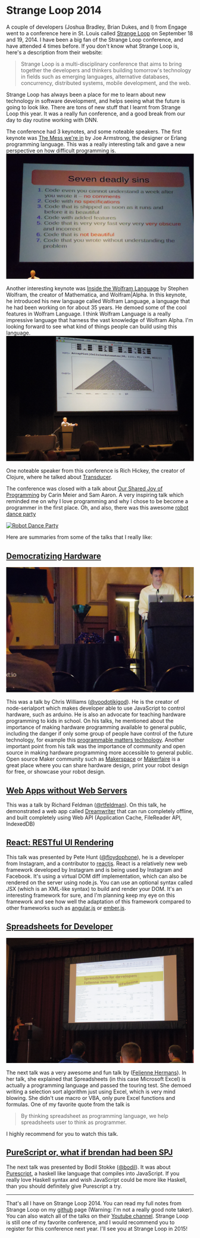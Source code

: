 Strange Loop 2014
=================

A couple of developers (Joshua Bradley, Brian Dukes, and I) from Engage went to a conference here in St. Louis called [Strange Loop](https://thestrangeloop.com/) on September 18 and 19, 2014. I have been a big fan of the Strange Loop conference, and have attended 4 times before. If you don't know what Strange Loop is, here's a description from their website: 

>Strange Loop is a multi-disciplinary conference that aims to bring together the developers and thinkers building tomorrow's technology in fields such as emerging languages, alternative databases, concurrency, distributed systems, mobile development, and the web.

Strange Loop has always been a place for me to learn about new technology in software development, and helps seeing what the future is going to look like. There are tons of new stuff that I learnt from Strange Loop this year. It was a really fun conference, and a good break from our day to day routine working with DNN. 

The conference had 3 keynotes, and some noteable speakers. The first keynote was [The Mess we're in](http://youtu.be/lKXe3HUG2l4) by Joe Armstrong, the designer or Erlang programming language. This was a really interesting talk and gave a new perspective on how difficult programming is.
![Joe Armstrong](https://raw.githubusercontent.com/abadi199/Strange-Loop-2014/master/images/IMGP1006.JPG)

Another interesting keynote was [Inside the Wolfram Language](http://youtu.be/EjCWdsrVcBM) by Stephen Wolfram, the creator of Mathematica, and Wolfram|Alpha. In this keynote, he introduced his new language called Wolfram Language, a language that he had been working on for about 35 years. He demoed some of the cool features in Wolfram Language. I think Wolfram Language is a really impressive language that harness the vast knowledge of Wolfram Alpha. I'm looking forward to see what kind of things people can build using this language.
![Stephen Wolfram](https://raw.githubusercontent.com/abadi199/Strange-Loop-2014/master/images/IMGP1069.JPG)

One noteable speaker from this conference is Rich Hickey, the creator of Clojure, where he talked about [Transducer](http://youtu.be/6mTbuzafcII). 

The conference was closed with a talk about [Our Shared Joy of Programming](http://youtu.be/3_zW63dcZB0) by Carin Meier and Sam Aaron. A very inspiring talk which reminded me on why I love programming and why I chose to be become a programmer in the first place. Oh, and also, there was this awesome [robot dance party](http://youtu.be/KrZ8xV1jhv0)

[![Robot Dance Party](http://img.youtube.com/vi/KrZ8xV1jhv0/0.jpg)](http://youtu.be/KrZ8xV1jhv0)

Here are summaries from some of the talks that I really like:

## [Democratizing Hardware](http://youtu.be/9xbrMTieJa0)
![Chris Williams](https://raw.githubusercontent.com/abadi199/Strange-Loop-2014/master/images/IMGP1060.JPG)

This was a talk by Chris Williams ([@voodotikigod](http://www.voodootikigod.com/)). He is the creator of node-serialport which makes developer able to use JavaScript to control hardware, such as arduino. He is also an advocate for teaching hardware programming to kids in school.
On his talks, he mentioned about the importance of making hardware programming available to general public, including the danger if only some group of people have control of the future technology, for example this [programmable matters technology](http://youtu.be/5W7fH1sv26o). Another important point from his talk was the importance of community and open source in making hardware programming more accessible to general public. Open source Maker community such as [Makerspace](http://makerspace.com/) or [Makerfaire](http://makerfaire.com/) is a great place where you can share hardware design, print your robot design for free, or showcase your robot design.

## [Web Apps without Web Servers](http://youtu.be/WqV5kqaFRDU)
This was a talk by Richard Feldman ([@rtfeldman](https://twitter.com/rtfeldman)). On this talk, he demonstrated a web app called [Dreamwriter](https://dreamwriter.io/) that can run completely offline, and built completely using Web API (Application Cache, FileReader API, IndexedDB)

## [React: RESTful UI Rendering](http://youtu.be/IVvHPPcl2TM)
This talk was presented by Pete Hunt ([@floydophone](https://twitter.com/floydophone)), he is a developer from Instagram, and a contributor to [reactjs](http://reactjs.org). React is a relatively new web framework developed by Instagram and is being used by Instagram and Facebook. It's using a virtual DOM diff implementation, which can also be rendered on the server using node.js. You can use an optional syntax called JSX (which is an XML-like syntax) to build and render your DOM. It's an interesting framework for sure, and I'm planning keep my eye on this framework and see how well the adaptation of this framework compared to other frameworks such as [angular.js](https://angularjs.org/) or [ember.js](http://emberjs.com/).

## [Spreadsheets for Developer](http://youtu.be/0CKru5d4GPk)
![Felienne Hermans](https://raw.githubusercontent.com/abadi199/Strange-Loop-2014/master/images/IMGP1081.JPG)

The next talk was a very awesome and fun talk by ([Felienne Hermans](http://www.www.felienne.com)). In her talk, she explained that Spreadsheets (in this case Microsoft Excel) is actually a programming language and passed the touring test. She demoed writing a selection sort algorithm just using Excel, which is very mind blowing. She didn't use macro or VBA, only pure Excel functions and formulas. One of my favorite quote from the talk is

>By thinking spreadsheet as programming language, we help spreadsheets user to think as programmer.

I highly recommend for you to watch this talk.

## [PureScript or, what if brendan had been SPJ](http://youtu.be/yIlDBPiMb0o)
The next talk was presented by Bodil Stokke ([@bodil](https://twitter.com/bodil)). It was about [Purescript](http://www.purescript.org/), a haskell like language that compiles into JavaScript. If you really love Haskell syntax and wish JavaScript could be more like Haskell, than you should definitely give Purescript a try.

---

That's all I have on Strange Loop 2014. You can read my full notes from Strange Loop on my [github](https://github.com/abadi199/Strange-Loop-2014) page (Warning: I'm not a really good note taker). You can also watch all of the talks on their [Youtube channel](https://www.youtube.com/channel/UC_QIfHvN9auy2CoOdSfMWDw). Strange Loop is still one of my favorite conference, and I would recommend you to register for this conference next year. I'll see you at Strange Loop in 2015!